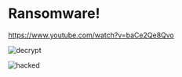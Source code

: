 # Ransomware!
https://www.youtube.com/watch?v=baCe2Qe8Qvo

![decrypt](https://github.com/swipax/Ransomware/assets/96448186/4aa9df53-aa14-4fab-a797-dcf51adf487f)


![hacked](https://github.com/swipax/Ransomware/assets/96448186/01659892-9bf5-407c-b43e-39f66ed444c0)


